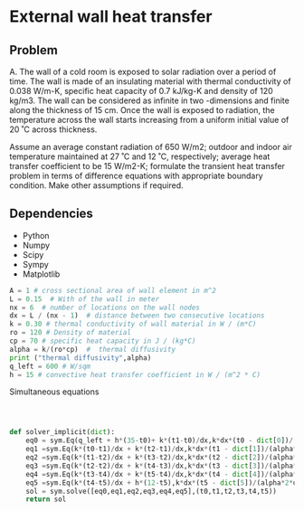 
# External wall heat transfer

## Problem
A.	The wall of a cold room is exposed to solar radiation over a period of time. The wall is made of an insulating material with thermal conductivity of 0.038 W/m-K, specific heat capacity of 0.7 kJ/kg-K and density of 120 kg/m3. The wall can be considered as infinite in two -dimensions and finite along the thickness of 15 cm. Once the wall is exposed to radiation, the temperature across the wall starts increasing from a uniform initial value of 20 ˚C across thickness. 

Assume an average constant radiation of 650 W/m2; outdoor and indoor air temperature maintained at 27 ˚C and 12 ˚C, respectively; average heat transfer coefficient to be 15 W/m2-K; formulate the transient heat transfer problem in terms of difference equations with appropriate boundary condition. Make other assumptions if required.


## Dependencies

- Python 
- Numpy 
- Scipy 
- Sympy
- Matplotlib 

```python
A = 1 # cross sectional area of wall element in m^2
L = 0.15  # With of the wall in meter
nx = 6  # number of locations on the wall nodes
dx = L / (nx - 1)  # distance between two consecutive locations
k = 0.30 # thermal conductivity of wall material in W / (m*C)
ro = 120 # Density of material
cp = 70 # specific heat capacity in J / (kg*C)
alpha = k/(ro*cp)  #  thermal diffusivity 
print ("thermal diffusivity",alpha)
q_left = 600 # W/sqm
h = 15 # convective heat transfer coefficient in W / (m^2 * C)
```

Simultaneous equations 


```python



def solver_implicit(dict):
    eq0 = sym.Eq(q_left + h*(35-t0)+ k*(t1-t0)/dx,k*dx*(t0 - dict[0])/(alpha*2*dt))
    eq1 =sym.Eq(k*(t0-t1)/dx + k*(t2-t1)/dx,k*dx*(t1 - dict[1])/(alpha*2*dt))
    eq2 =sym.Eq(k*(t1-t2)/dx + k*(t3-t2)/dx,k*dx*(t2 - dict[2])/(alpha*2*dt))
    eq3 =sym.Eq(k*(t2-t2)/dx + k*(t4-t3)/dx,k*dx*(t3 - dict[3])/(alpha*2*dt))
    eq4 =sym.Eq(k*(t3-t4)/dx + k*(t5-t4)/dx,k*dx*(t4 - dict[4])/(alpha*2*dt))
    eq5 =sym.Eq(k*(t4-t5)/dx + h*(12-t5),k*dx*(t5 - dict[5])/(alpha*2*dt))
    sol = sym.solve([eq0,eq1,eq2,eq3,eq4,eq5],(t0,t1,t2,t3,t4,t5))
    return sol
```
